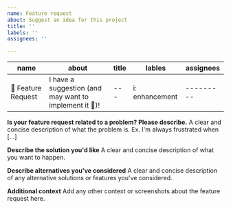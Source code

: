 ```yaml
---
name: Feature request
about: Suggest an idea for this project
title: ''
labels: ''
assignees: ''

---
```


| name | about | title | lables | assignees |
| ------ | -----| ----- | --- |  ---------  |
|🚀 Feature Request|I have a suggestion (and may want to implement it 🙂)!| --- | i: enhancement |  ---------  |


**Is your feature request related to a problem? Please describe.**
A clear and concise description of what the problem is. Ex. I'm always frustrated when [...]

**Describe the solution you'd like**
A clear and concise description of what you want to happen.

**Describe alternatives you've considered**
A clear and concise description of any alternative solutions or features you've considered.

**Additional context**
Add any other context or screenshots about the feature request here.
